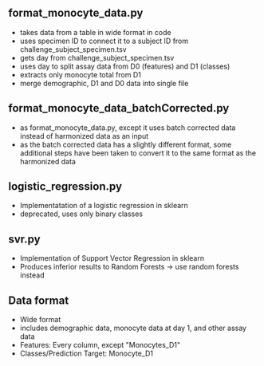 ## format_monocyte_data.py
- takes data from a table in wide format in code
- uses specimen ID to connect it to a subject ID from challenge_subject_specimen.tsv
- gets day from challenge_subject_specimen.tsv
- uses day to split assay data from D0 (features) and D1 (classes)
- extracts only monocyte total from D1
- merge demographic, D1 and D0 data into single file

## format_monocyte_data_batchCorrected.py
- as format_monocyte_data.py, except it uses batch corrected data instead of harmonized data as an input
- as the batch corrected data has a slightly different format, some additional steps have been taken to convert it to the same format as the harmonized data

## logistic_regression.py
- Implementatation of a logistic regression in sklearn
- deprecated, uses only binary classes

## svr.py
- Implementation of Support Vector Regression in sklearn
- Produces inferior results to Random Forests -> use random forests instead

## Data format
- Wide format 
- includes demographic data, monocyte data at day 1, and other assay data
- Features: Every column, except "Monocytes_D1" 
- Classes/Prediction Target: Monocyte_D1